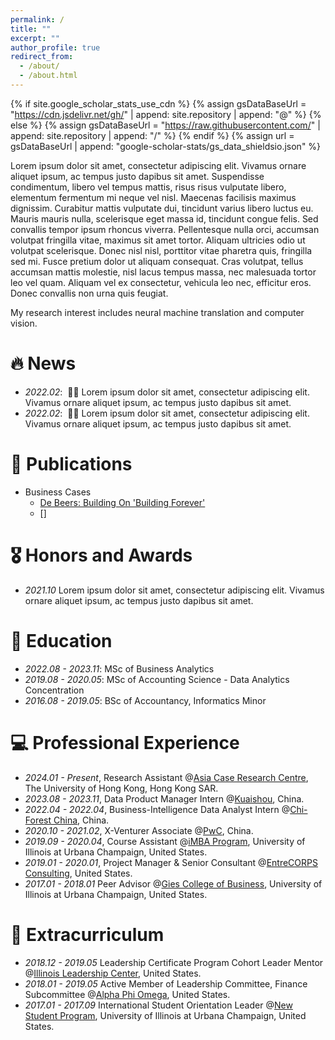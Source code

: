 ```yaml
---
permalink: /
title: ""
excerpt: ""
author_profile: true
redirect_from: 
  - /about/
  - /about.html
---
```


{% if site.google_scholar_stats_use_cdn %}
{% assign gsDataBaseUrl = "https://cdn.jsdelivr.net/gh/" | append: site.repository | append: "@" %}
{% else %}
{% assign gsDataBaseUrl = "https://raw.githubusercontent.com/" | append: site.repository | append: "/" %}
{% endif %}
{% assign url = gsDataBaseUrl | append: "google-scholar-stats/gs_data_shieldsio.json" %}

<span class='anchor' id='about-me'></span>

Lorem ipsum dolor sit amet, consectetur adipiscing elit. Vivamus ornare aliquet ipsum, ac tempus justo dapibus sit amet. Suspendisse condimentum, libero vel tempus mattis, risus risus vulputate libero, elementum fermentum mi neque vel nisl. Maecenas facilisis maximus dignissim. Curabitur mattis vulputate dui, tincidunt varius libero luctus eu. Mauris mauris nulla, scelerisque eget massa id, tincidunt congue felis. Sed convallis tempor ipsum rhoncus viverra. Pellentesque nulla orci, accumsan volutpat fringilla vitae, maximus sit amet tortor. Aliquam ultricies odio ut volutpat scelerisque. Donec nisl nisl, porttitor vitae pharetra quis, fringilla sed mi. Fusce pretium dolor ut aliquam consequat. Cras volutpat, tellus accumsan mattis molestie, nisl lacus tempus massa, nec malesuada tortor leo vel quam. Aliquam vel ex consectetur, vehicula leo nec, efficitur eros. Donec convallis non urna quis feugiat.

My research interest includes neural machine translation and computer vision. 

# 🔥 News
- *2022.02*: &nbsp;🎉🎉 Lorem ipsum dolor sit amet, consectetur adipiscing elit. Vivamus ornare aliquet ipsum, ac tempus justo dapibus sit amet. 
- *2022.02*: &nbsp;🎉🎉 Lorem ipsum dolor sit amet, consectetur adipiscing elit. Vivamus ornare aliquet ipsum, ac tempus justo dapibus sit amet. 

# 📝 Publications 

- Business Cases
  - [De Beers: Building On 'Building Forever'](https://www.thecasecentre.org/products/view?id=202518)
  - []




# 🎖 Honors and Awards
- *2021.10* Lorem ipsum dolor sit amet, consectetur adipiscing elit. Vivamus ornare aliquet ipsum, ac tempus justo dapibus sit amet. 


# 📖 Education
- *2022.08 - 2023.11*: MSc of Business Analytics
- *2019.08 - 2020.05*: MSc of Accounting Science - Data Analytics Concentration
- *2016.08 - 2019.05*: BSc of Accountancy, Informatics Minor


# 💻 Professional Experience

- *2024.01 - Present*, Research Assistant @[Asia Case Research Centre](https://www.acrc.hku.hk/), The University of Hong Kong, Hong Kong SAR.
- *2023.08 - 2023.11*, Data Product Manager Intern @[Kuaishou](https://kuaishou.cn/about/index.html), China.
- *2022.04 - 2022.04*,  Business-Intelligence Data Analyst Intern @[Chi-Forest China](https://www.yuanqisenlin.com), China.
- *2020.10 - 2021.02*, X-Venturer Associate @[PwC](https://www.pwccn.com/en.html), China.
- *2019.09 - 2020.04*, Course Assistant @[iMBA Program](https://giesonline.illinois.edu/explore-programs/online-mba), University of Illinois at Urbana Champaign, United States.
- *2019.01 - 2020.01*, Project Manager & Senior Consultant @[EntreCORPS Consulting](https://giesbusiness.illinois.edu/entrecorps), United States.
- *2017.01 - 2018.01* Peer Advisor @[Gies College of Business](https://giesgroups.illinois.edu/advising/peer-advising/), University of Illinois at Urbana Champaign, United States.

# 🤝 Extracurriculum  

- *2018.12 - 2019.05* Leadership Certificate Program Cohort Leader Mentor @[Illinois Leadership Center](https://www.leadership.illinois.edu/), United States.
- *2018.01 - 2019.05* Active Member of Leadership Committee, Finance Subcommittee @[Alpha Phi Omega](https://apo-aa.org/), United States.
- *2017.01 - 2017.09* International Student Orientation Leader @[New Student Program](https://newstudent.illinois.edu/team/join/OL), University of Illinois at Urbana Champaign, United States.
